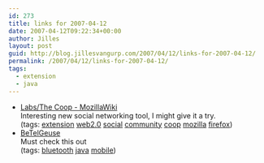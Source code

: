 ```yaml
---
id: 273
title: links for 2007-04-12
date: 2007-04-12T09:22:34+00:00
author: Jilles
layout: post
guid: http://blog.jillesvangurp.com/2007/04/12/links-for-2007-04-12/
permalink: /2007/04/12/links-for-2007-04-12/
tags:
  - extension
  - java
---
```

<ul class="delicious">
	<li>
		<div class="delicious-link"><a href="http://wiki.mozilla.org/Labs/The_Coop">Labs/The Coop - MozillaWiki</a></div>
		<div class="delicious-extended">Interesting new social networking tool, I might give it a try.</div>
		<div class="delicious-tags">(tags: <a href="http://del.icio.us/jillesvangurp/extension">extension</a> <a href="http://del.icio.us/jillesvangurp/web2.0">web2.0</a> <a href="http://del.icio.us/jillesvangurp/social">social</a> <a href="http://del.icio.us/jillesvangurp/community">community</a> <a href="http://del.icio.us/jillesvangurp/coop">coop</a> <a href="http://del.icio.us/jillesvangurp/mozilla">mozilla</a> <a href="http://del.icio.us/jillesvangurp/firefox">firefox</a>)</div>
	</li>
	<li>
		<div class="delicious-link"><a href="http://www.cs.helsinki.fi/group/acs/betelgeuse/">BeTelGeuse</a></div>
		<div class="delicious-extended">Must check this out</div>
		<div class="delicious-tags">(tags: <a href="http://del.icio.us/jillesvangurp/bluetooth">bluetooth</a> <a href="http://del.icio.us/jillesvangurp/java">java</a> <a href="http://del.icio.us/jillesvangurp/mobile">mobile</a>)</div>
	</li>
</ul>
